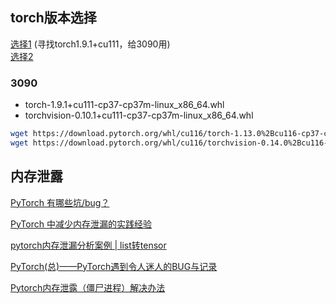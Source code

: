 ## torch版本选择

[选择1](https://download.pytorch.org/whl/torch_stable.html) (寻找torch1.9.1+cu111，给3090用) <br>
[选择2](https://pypi.org/project/torch/1.9.1/#files)


### 3090

- torch-1.9.1+cu111-cp37-cp37m-linux_x86_64.whl
- torchvision-0.10.1+cu111-cp37-cp37m-linux_x86_64.whl

```bash
wget https://download.pytorch.org/whl/cu116/torch-1.13.0%2Bcu116-cp37-cp37m-linux_x86_64.whl
wget https://download.pytorch.org/whl/cu116/torchvision-0.14.0%2Bcu116-cp37-cp37m-linux_x86_64.whl
```


## 内存泄露

[PyTorch 有哪些坑/bug？](https://www.zhihu.com/question/67209417)

[PyTorch 中减少内存泄漏的实践经验](https://www.pytorchtutorial.com/pytorch-memory-leakage/)

[pytorch内存泄漏分析案例 | list转tensor](https://zhuanlan.zhihu.com/p/86286137)

[PyTorch(总)——PyTorch遇到令人迷人的BUG与记录](https://blog.csdn.net/u011276025/article/details/73826562)

[Pytorch内存泄露（僵尸进程）解决办法](https://blog.csdn.net/liuyifang0810680/article/details/79628394)